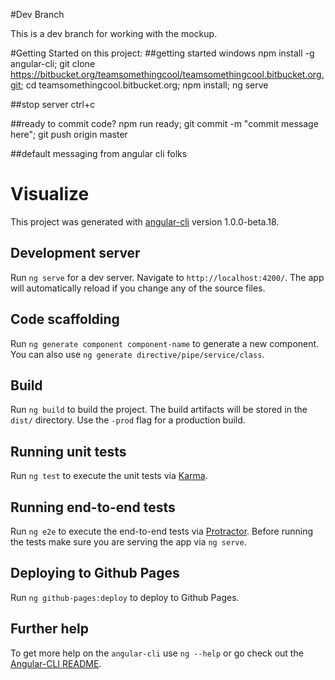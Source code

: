 #Dev Branch

This is a dev branch for working with the mockup.


#Getting Started on this project:
##getting started windows
npm install -g angular-cli; git clone https://bitbucket.org/teamsomethingcool/teamsomethingcool.bitbucket.org.git; cd teamsomethingcool.bitbucket.org; npm install; ng serve

##stop server
ctrl+c

##ready to commit code?
npm run ready; git commit -m "commit message here"; git push origin master


##default messaging from angular cli folks
# Visualize

This project was generated with [angular-cli](https://github.com/angular/angular-cli) version 1.0.0-beta.18.

## Development server
Run `ng serve` for a dev server. Navigate to `http://localhost:4200/`. The app will automatically reload if you change any of the source files.

## Code scaffolding

Run `ng generate component component-name` to generate a new component. You can also use `ng generate directive/pipe/service/class`.

## Build

Run `ng build` to build the project. The build artifacts will be stored in the `dist/` directory. Use the `-prod` flag for a production build.

## Running unit tests

Run `ng test` to execute the unit tests via [Karma](https://karma-runner.github.io).

## Running end-to-end tests

Run `ng e2e` to execute the end-to-end tests via [Protractor](http://www.protractortest.org/).
Before running the tests make sure you are serving the app via `ng serve`.

## Deploying to Github Pages

Run `ng github-pages:deploy` to deploy to Github Pages.

## Further help

To get more help on the `angular-cli` use `ng --help` or go check out the [Angular-CLI README](https://github.com/angular/angular-cli/blob/master/README.md).
